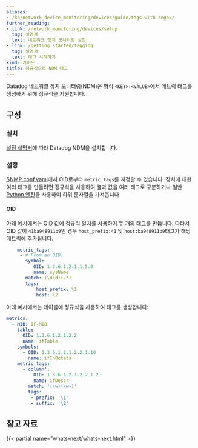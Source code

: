 ```yaml
---
aliases:
- /ko/network_device_monitoring/devices/guide/tags-with-regex/
further_reading:
- link: /network_monitoring/devices/setup
  tag: 설명서
  text: 네트워크 장치 모니터링 설정
- link: /getting_started/tagging
  tag: 설명서
  text: 태그 시작하기
kind: 가이드
title: 정규식으로 NDM 태그
---
```


Datadog 네트워크 장치 모니터링(NDM)은 형식 `<KEY>:<VALUE>`에서 메트릭 태그를 생성하기 위해 정규식을 지원합니다.

## 구성

### 설치

[설정 설명서][1]에 따라 Datadog NDM을 설치합니다.

### 설정

[SNMP conf.yaml][2]에서 OID로부터 `metric_tags`를 지정할 수 있습니다. 장치에 대한 여러 태그를 만들려면 정규식을 사용하여 결과 값을 여러 태그로 구분하거나 일반 [Python 엔진][3]을 사용하여 하위 문자열을 가져옵니다.

#### OID

아래 예시에서는 OID 값에 정규식 일치를 사용하여 두 개의 태그를 만듭니다. 따라서 OID 값이 `41ba948911b9`인 경우 `host_prefix:41` 및 `host:ba948911b9`태그가 해당 메트릭에 추가됩니다.

```yaml
    metric_tags:
     - # From an OID:
       symbol:
          OID: 1.3.6.1.2.1.1.5.0
          name: sysName
       match: (\d\d)(.*)
       tags:
           host_prefix: \1
           host: \2
```

아래 예시에서는 테이블에 정규식을 사용하여 태그를 생성합니다:

```yaml
metrics:
  - MIB: IF-MIB
    table:
      OID: 1.3.6.1.2.1.2.2
      name: ifTable
    symbols:
      - OID: 1.3.6.1.2.1.2.2.1.10
        name: ifInOctets
    metric_tags:
      - column':
          OID: 1.3.6.1.2.1.2.2.1.2
          name: ifDescr
        match: '(\w)(\w+)'
        tags:
         - prefix: '\1'
         - suffix: '\2'
```

## 참고 자료

{{< partial name="whats-next/whats-next.html" >}}


[1]: /ko/network_monitoring/devices/setup
[2]: https://github.com/DataDog/integrations-core/blob/master/snmp/datadog_checks/snmp/data/conf.yaml.example
[3]: https://docs.python.org/3/library/re.html
